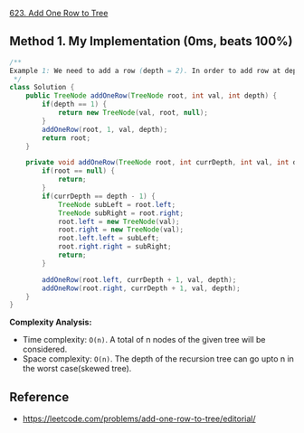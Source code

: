 [623. Add One Row to Tree](https://leetcode.com/problems/add-one-row-to-tree/description/)


## Method 1. My Implementation (0ms, beats 100%)
```java
/**
Example 1: We need to add a row (depth = 2). In order to add row at depth 2, we need find nodes at depth 1. ==> We use a variable, currDepth, representing depth of the current node
 */
class Solution {
    public TreeNode addOneRow(TreeNode root, int val, int depth) {
        if(depth == 1) {
            return new TreeNode(val, root, null);
        }
        addOneRow(root, 1, val, depth);
        return root;
    }

    private void addOneRow(TreeNode root, int currDepth, int val, int depth) {
        if(root == null) {
            return;
        }
        if(currDepth == depth - 1) {
            TreeNode subLeft = root.left;
            TreeNode subRight = root.right;
            root.left = new TreeNode(val);
            root.right = new TreeNode(val);
            root.left.left = subLeft;
            root.right.right = subRight;
            return;
        }

        addOneRow(root.left, currDepth + 1, val, depth);
        addOneRow(root.right, currDepth + 1, val, depth);
    }
}
```
**Complexity Analysis:**
* Time complexity: `O(n)`. A total of n nodes of the given tree will be considered.
* Space complexity: `O(n)`. The depth of the recursion tree can go upto n in the worst case(skewed tree).


## Reference
* https://leetcode.com/problems/add-one-row-to-tree/editorial/